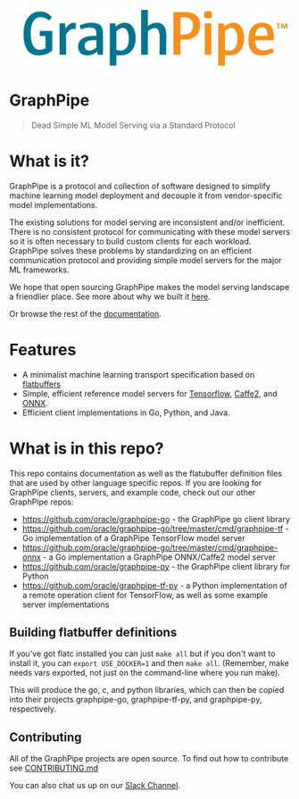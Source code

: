 <img
    src="./docs/assets/logo.png"
    width="500"
    style="display: block; width: 500px; margin: auto; margin-bottom: 3em"
/>

# GraphPipe

> Dead Simple ML Model Serving via a Standard Protocol

# What is it?

GraphPipe is a protocol and collection of software designed to simplify machine
learning model deployment and decouple it from vendor-specific model
implementations.

The existing solutions for model serving are inconsistent and/or inefficient.
There is no consistent protocol for communicating with these model servers so
it is often necessary to build custom clients for each workload. GraphPipe
solves these problems by standardizing on an efficient communication protocol
and providing simple model servers for the major ML frameworks.

We hope that open sourcing GraphPipe makes the model serving landscape a
friendlier place.  See more about why we built it
[here](https://oracle.github.io/graphpipe/#/guide/user-guide/overview).

Or browse the rest of the [documentation](https://oracle.github.io/graphpipe).

# Features

* A minimalist machine learning transport specification based on [flatbuffers]
* Simple, efficient reference model servers for [Tensorflow], [Caffe2], and [ONNX].
* Efficient client implementations in Go, Python, and Java.

[flatbuffers]: https://google.github.io/flatbuffers/
[Tensorflow]: https://www.tensorflow.org
[Caffe2]: https://caffe2.ai
[ONNX]: https://onnx.ai

# What is in this repo?
This repo contains documentation as well as the flatubuffer definition files
that are used by other language specific repos.  If you are looking for
GraphPipe clients, servers, and example code, check out our other GraphPipe
repos:

  - https://github.com/oracle/graphpipe-go - the GraphPipe go client library
  - https://github.com/oracle/graphpipe-go/tree/master/cmd/graphpipe-tf -
    Go implementation of a GraphPipe TensorFlow model server
  - https://github.com/oracle/graphpipe-go/tree/master/cmd/graphpipe-onnx -
    a Go implementation a GraphPipe ONNX/Caffe2 model server
  - https://github.com/oracle/graphpipe-py - the GraphPipe client library for
    Python
  - https://github.com/oracle/graphpipe-tf-py  - a Python implementation of
    a remote operation client for TensorFlow, as well as some example server
    implementations

## Building flatbuffer definitions

If you've got flatc installed you can just `make all` but if you don't want
to install it, you can `export USE_DOCKER=1` and then `make all`. (Remember,
make needs vars exported, not just on the command-line where you run make).

This will produce the go, c, and python libraries, which can then be copied
into their projects graphpipe-go, graphpipe-tf-py, and graphpipe-py,
respectively.

## Contributing

All of the GraphPipe projects are open source. To find out how to contribute
see [CONTRIBUTING.md](CONTRIBUTING.md)

You can also chat us up on our [Slack Channel](https://join.slack.com/t/graphpipe/shared_invite/enQtNDE4MTUyODk2NzQzLTUwODlkZDRiYTI4NmE1OTA5NzRmNjk5MGZiY2M0ZDRiYzNiMTQ0ZmIxODYzZjY2NzRmNzM4NTI0OGVlZGYzZTA).
